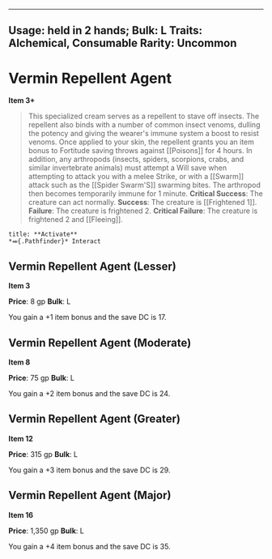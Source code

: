 
---
Usage: held in 2 hands;
Bulk: L
Traits: Alchemical, Consumable
Rarity: Uncommon
---

# Vermin Repellent Agent

**Item 3+**

> This specialized cream serves as a repellent to stave off insects. The repellent also binds with a number of common insect venoms, dulling the potency and giving the wearer's immune system a boost to resist venoms. Once applied to your skin, the repellent grants you an item bonus to Fortitude saving throws against [[Poisons]] for 4 hours. In addition, any arthropods (insects, spiders, scorpions, crabs, and similar invertebrate animals) must attempt a Will save when attempting to attack you with a melee Strike, or with a [[Swarm]] attack such as the [[Spider Swarm'S]] swarming bites. The arthropod then becomes temporarily immune for 1 minute.
**Critical Success**: The creature can act normally.
**Success**: The creature is [[Frightened 1]].
**Failure**: The creature is frightened 2.
**Critical Failure**: The creature is frightened 2 and [[Fleeing]].

```ad-embed-ability
title: **Activate**
*⬽{.Pathfinder}* Interact 
```

## Vermin Repellent Agent (Lesser)

**Item 3**

**Price**: 8 gp
**Bulk**: L

You gain a +1 item bonus and the save DC is 17.

## Vermin Repellent Agent (Moderate)

**Item 8**

**Price**: 75 gp
**Bulk**: L

You gain a +2 item bonus and the save DC is 24.

## Vermin Repellent Agent (Greater)

**Item 12**

**Price**: 315 gp
**Bulk**: L

You gain a +3 item bonus and the save DC is 29.

## Vermin Repellent Agent (Major)

**Item 16**

**Price**: 1,350 gp
**Bulk**: L

You gain a +4 item bonus and the save DC is 35.
